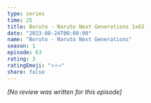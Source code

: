 ```yaml
---
type: series
time: 25
title: Boruto - Naruto Next Generations 1x63
date: "2023-08-24T00:00:00"
name: "Boruto - Naruto Next Generations"
season: 1
episode: 63
rating: 3
ratingEmoji: "⭐️⭐️⭐️"
share: false
---
```


_[No review was written for this episode]_